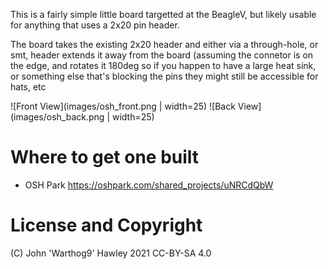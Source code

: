 This is a fairly simple little board targetted at the BeagleV, but likely usable for anything that uses a 2x20 pin header.

The board takes the existing 2x20 header and either via a through-hole, or smt, header extends it away from the board
(assuming the connetor is on the edge, and rotates it 180deg so if you happen to have a large heat sink, or something
else that's blocking the pins they might still be accessible for hats, etc

![Front View](images/osh_front.png | width=25)
![Back View](images/osh_back.png | width=25)

# Where to get one built

* OSH Park https://oshpark.com/shared_projects/uNRCdQbW

# License and Copyright
(C) John 'Warthog9' Hawley 2021
CC-BY-SA 4.0
